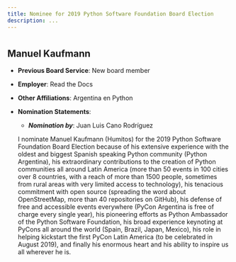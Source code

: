 ```yaml
---
title: Nominee for 2019 Python Software Foundation Board Election
description: ...
---
```




# 


## Manuel Kaufmann



* **Previous Board Service**: New board member
* **Employer**: Read the Docs
* **Other Affiliations**: Argentina en Python
* **Nomination Statements**:
	+ ***Nomination by***: Juan Luis Cano Rodríguez
	 
	I nominate Manuel Kaufmann (Humitos) for the 2019 Python Software Foundation Board Election because of his extensive experience with the oldest and biggest Spanish speaking Python community (Python Argentina), his extraordinary contributions to the creation of Python communities all around Latin America (more than 50 events in 100 cities over 8 countries, with a reach of more than 1500 people, sometimes from rural areas with very limited access to technology), his tenacious commitment with open source (spreading the word about OpenStreetMap, more than 40 repositories on GitHub), his defense of free and accessible events everywhere (PyCon Argentina is free of charge every single year), his pioneering efforts as Python Ambassador of the Python Software Foundation, his broad experience keynoting at PyCons all around the world (Spain, Brazil, Japan, Mexico), his role in helping kickstart the first PyCon Latin America (to be celebrated in August 2019\), and finally his enormous heart and his ability to inspire us all wherever he is.



